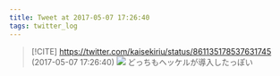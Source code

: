 ```yaml
---
title: Tweet at 2017-05-07 17:26:40
tags: twitter_log
---
```


> [!CITE] https://twitter.com/kaisekiriu/status/861135178537631745 (2017-05-07 17:26:40)
> ![](https://twitter.com/kaisekiriu/status/861135178537631745)
> どっちもヘッケルが導入したっぽい
